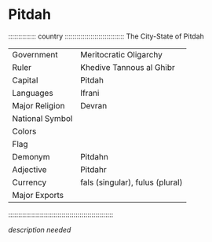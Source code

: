 # Pitdah

:::::::::::::: country ::::::::::::::::::::::::::::::
The City-State of Pitdah

|                 |                                 |
| --------------- | ------------------------------- |
| Government      | Meritocratic Oligarchy          |
| Ruler           | Khedive Tannous al Ghibr        |
| Capital         | Pitdah                          |
| Languages       | Ifrani                          |
| Major Religion  | Devran                          |
| National Symbol |                                 |
| Colors          |                                 |
| Flag            |                                 |
| Demonym         | Pitdahn                         |
| Adjective       | Pitdahr                         |
| Currency        | fals (singular), fulus (plural) |
| Major Exports   |                                 |
:::::::::::::::::::::::::::::::::::::::::::::::::::::


*description needed*

